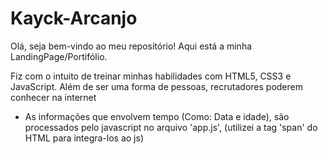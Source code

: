 # Kayck-Arcanjo
Olá, seja bem-vindo ao meu repositório! Aqui está a minha LandingPage/Portifólio.

Fiz com o intuito de treinar minhas habilidades com HTML5, CSS3 e JavaScript. Além de ser uma forma de pessoas, recrutadores poderem conhecer na internet

- As informações que envolvem tempo (Como: Data e idade), são processados pelo javascript no arquivo 'app.js', (utilizei a tag 'span' do HTML para integra-los ao js)

